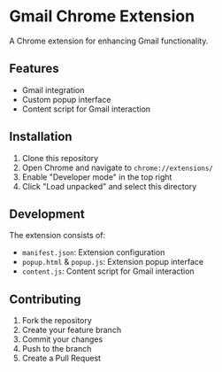 # Gmail Chrome Extension

A Chrome extension for enhancing Gmail functionality.

## Features

- Gmail integration
- Custom popup interface
- Content script for Gmail interaction

## Installation

1. Clone this repository
2. Open Chrome and navigate to `chrome://extensions/`
3. Enable "Developer mode" in the top right
4. Click "Load unpacked" and select this directory

## Development

The extension consists of:
- `manifest.json`: Extension configuration
- `popup.html` & `popup.js`: Extension popup interface
- `content.js`: Content script for Gmail interaction

## Contributing

1. Fork the repository
2. Create your feature branch
3. Commit your changes
4. Push to the branch
5. Create a Pull Request